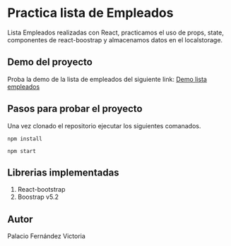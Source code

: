 # Practica lista de Empleados

Lista Empleados realizadas con React, practicamos el uso de props, state, componentes de react-boostrap y almacenamos datos en el localstorage.

## Demo del proyecto

Proba la demo de la lista de empleados del siguiente link: [Demo lista empleados](https://frolicking-zuccutto-3409ca.netlify.app/)

## Pasos para probar el proyecto

Una vez clonado el repositorio ejecutar los siguientes comanados. 

`npm install`

`npm start`

## Librerias implementadas
1. React-bootstrap
1. Boostrap v5.2

## Autor
Palacio Fernández Victoria